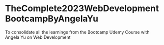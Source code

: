 # TheComplete2023WebDevelopmentBootcampByAngelaYu
To consolidate all the learnings from the Bootcamp Udemy Course with Angela Yu on Web Development
